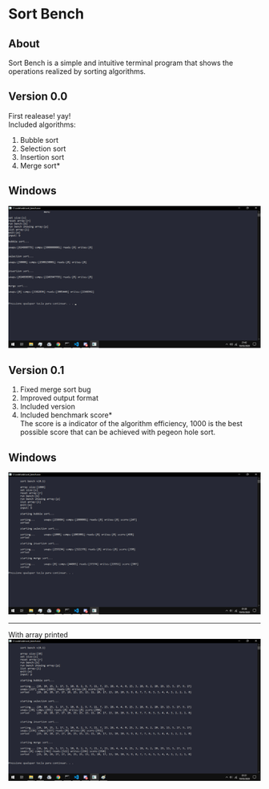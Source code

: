 # Sort Bench
## About
Sort Bench is a simple and intuitive terminal program that shows the operations realized by sorting algorithms.
## Version 0.0
First realease! yay!<br/>Included algorithms:

 1. Bubble sort
 2. Selection sort
 3. Insertion sort
 4. Merge sort*<br>
 ## Windows
![enter image description here](https://raw.githubusercontent.com/cassiofb-dev/bcc/master/eda/sort/sort_bench.png)
## Version 0.1
 1. Fixed merge sort bug
 2. Improved output format
 3. Included version
 4. Included benchmark score*<br>
 The score is a indicator of the algorithm efficiency, 1000 is the best possible score that can be achieved with pegeon hole sort.
 ## Windows
![enter image description here](https://raw.githubusercontent.com/cassiofb-dev/bcc/master/eda/sort/sort_bench_0_1.png)

---
With array printed
![enter image description here](https://raw.githubusercontent.com/cassiofb-dev/bcc/master/eda/sort/sort_bench_0_1_print.png)
